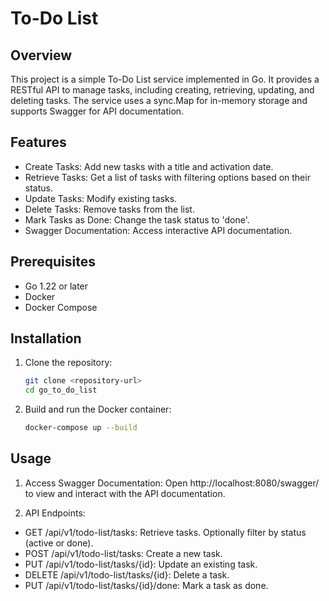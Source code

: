 # To-Do List

## Overview

This project is a simple To-Do List service implemented in Go. It provides a RESTful API to manage tasks, including creating, retrieving, updating, and deleting tasks. The service uses a sync.Map for in-memory storage and supports Swagger for API documentation.

## Features

- Create Tasks: Add new tasks with a title and activation date.
- Retrieve Tasks: Get a list of tasks with filtering options based on their status.
- Update Tasks: Modify existing tasks.
- Delete Tasks: Remove tasks from the list.
- Mark Tasks as Done: Change the task status to 'done'.
- Swagger Documentation: Access interactive API documentation.

## Prerequisites

- Go 1.22 or later
- Docker
- Docker Compose

## Installation

1. Clone the repository:

   ```sh
   git clone <repository-url>
   cd go_to_do_list
   ```

2. Build and run the Docker container:

   ```sh
   docker-compose up --build
   ```

## Usage

1. Access Swagger Documentation: Open http://localhost:8080/swagger/ to view and interact with the API documentation.

2. API Endpoints:

- GET /api/v1/todo-list/tasks: Retrieve tasks. Optionally filter by status (active or done).
- POST /api/v1/todo-list/tasks: Create a new task.
- PUT /api/v1/todo-list/tasks/{id}: Update an existing task.
- DELETE /api/v1/todo-list/tasks/{id}: Delete a task.
- PUT /api/v1/todo-list/tasks/{id}/done: Mark a task as done.
